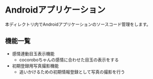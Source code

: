 # Androidアプリケーション
本ディレクトリ内でAndroidアプリケーションのソースコード管理をします。

## 機能一覧

- 感情連動目玉表示機能
    - cocoroboちゃんの感情に合わせた目玉の表示をする
- 初期登録用写真撮影機能
    - 追いかけるための初期情報登録として写真の撮影を行う
